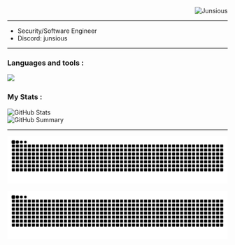 <p align="right"> <img src="https://komarev.com/ghpvc/?username=Junsious&label=Profile%20views&color=9d7cd8&size=18&style=for-the-badge" alt="Junsious" /> </p> 

---
-  Security/Software Engineer
-  Discord: junsious
---
### Languages and tools :

[![](https://skillicons.dev/icons?i=rust,cpp,py,bash,,css,html,qt,linux,neovim,&theme=dark)](https://skillicons.dev)


### My Stats : 
![GitHub Stats](http://github-profile-summary-cards.vercel.app/api/cards/stats?username=Junsious&theme=tokyonight)  
![GitHub Summary](http://github-profile-summary-cards.vercel.app/api/cards/profile-details?username=Junsious&theme=tokyonight)

---

![github contribution grid snake animation](https://raw.githubusercontent.com/Junsious/Junsious/snake/github-contribution-grid-snake-dark.svg#gh-dark-mode-only)

![github contribution grid snake animation](https://raw.githubusercontent.com/Junsious/Junsious/snake/github-contribution-grid-snake.svg#gh-light-mode-only)


